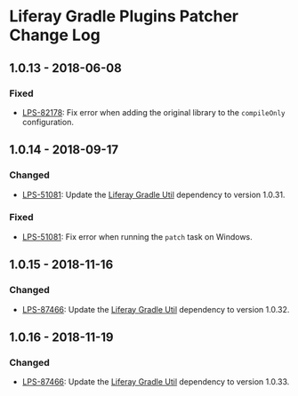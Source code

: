 # Liferay Gradle Plugins Patcher Change Log

## 1.0.13 - 2018-06-08

### Fixed
- [LPS-82178]: Fix error when adding the original library to the `compileOnly`
configuration.

## 1.0.14 - 2018-09-17

### Changed
- [LPS-51081]: Update the [Liferay Gradle Util] dependency to version 1.0.31.

### Fixed
- [LPS-51081]: Fix error when running the `patch` task on Windows.

## 1.0.15 - 2018-11-16

### Changed
- [LPS-87466]: Update the [Liferay Gradle Util] dependency to version 1.0.32.

## 1.0.16 - 2018-11-19

### Changed
- [LPS-87466]: Update the [Liferay Gradle Util] dependency to version 1.0.33.

[Liferay Gradle Util]: https://github.com/liferay/liferay-portal/tree/master/modules/sdk/gradle-util
[LPS-51081]: https://issues.liferay.com/browse/LPS-51081
[LPS-82178]: https://issues.liferay.com/browse/LPS-82178
[LPS-87466]: https://issues.liferay.com/browse/LPS-87466